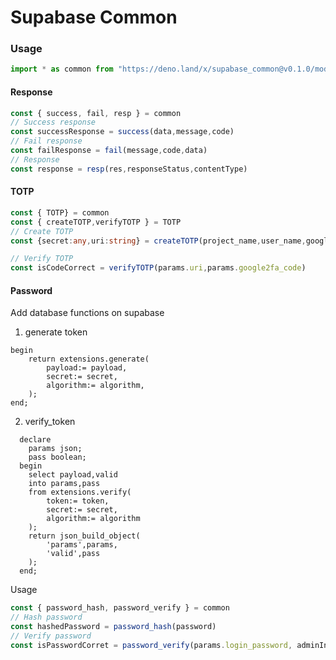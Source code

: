 # Supabase Common

### Usage 

```typescript
import * as common from "https://deno.land/x/supabase_common@v0.1.0/mod.ts"

```

#### Response

```typescript
const { success, fail, resp } = common
// Success response
const successResponse = success(data,message,code)
// Fail response
const failResponse = fail(message,code,data)
// Response
const response = resp(res,responseStatus,contentType)
```

#### TOTP

```typescript
const { TOTP} = common
const { createTOTP,verifyTOTP } = TOTP
// Create TOTP
const {secret:any,uri:string} = createTOTP(project_name,user_name,google2fa_secret)

// Verify TOTP
const isCodeCorrect = verifyTOTP(params.uri,params.google2fa_code)
```

#### Password

Add database functions on supabase

1. generate token
```postgresql
begin
    return extensions.generate(
        payload:= payload,
        secret:= secret,
        algorithm:= algorithm,
    );
end;
```
2. verify_token
```postgresql  
  declare
    params json;
    pass boolean;
  begin
    select payload,valid
    into params,pass
    from extensions.verify(
        token:= token,
        secret:= secret,
        algorithm:= algorithm
    );
    return json_build_object(
        'params',params,
        'valid',pass
    );
  end;
```

Usage

```typescript
const { password_hash, password_verify } = common
// Hash password
const hashedPassword = password_hash(password)
// Verify password
const isPasswordCorret = password_verify(params.login_password, adminInfo.login_hash)
```




